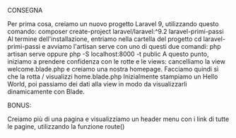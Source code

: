 CONSEGNA


Per prima cosa, creiamo un nuovo progetto Laravel 9, utilizzando questo comando:
composer create-project laravel/laravel:^9.2 laravel-primi-passi
Al termine dell'installazione, entriamo nella cartella del progetto
cd laravel-primi-passi
e avviamo l'artisan serve con uno di questi due comandi:
php artisan serve oppure php -S localhost:8000 -t public
A questo punto, iniziamo a prendere confidenza con le rotte e le views: cancelliamo la view welcome.blade.php e creiamo una nostra homepage. Facciamo quindi sì che la rotta / visualizzi home.blade.php
Inizialmente stampiamo un Hello World, poi passiamo dei dati alla view in modo da visualizzarli dinamicamente con Blade.


BONUS:


Creiamo più di una pagina e visualizziamo un header menu con i link di tutte le pagine, utilizzando la funzione route()